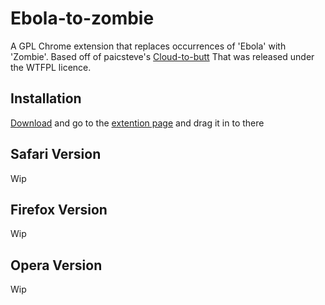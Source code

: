 Ebola-to-zombie
===============

A GPL Chrome extension that replaces occurrences of 'Ebola' with 'Zombie'. Based off of paicsteve's [Cloud-to-butt](https://github.com/panicsteve/cloud-to-butt) That was released under the WTFPL licence.


Installation
------------

[Download](https://github.com/ioangogo/Ebola-to-zombie/delete/master/ebolatozombie.crx) and go to the [extention page](chrome://extensions/) and drag it in to there


Safari Version
--------------

Wip

Firefox Version
---------------

Wip

Opera Version
---------------

Wip
